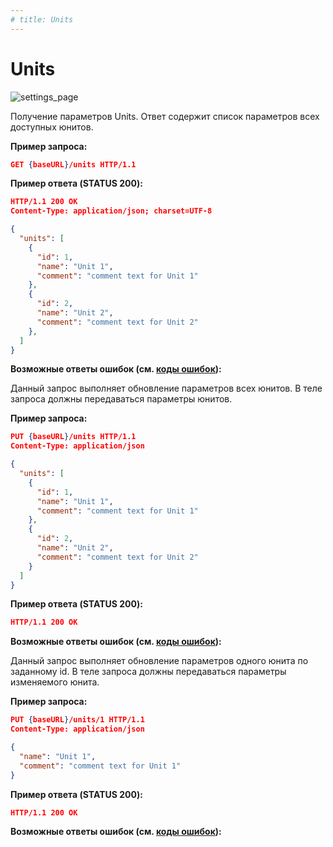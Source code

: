 ```yaml
---
# title: Units
---
```

# Units

![settings_page](/images/settings_page/units.png)

<req method="get" path="/units" isArrow>

Получение параметров Units. Ответ содержит список параметров всех доступных юнитов.

**Пример запроса:**

```json
GET {baseURL}/units HTTP/1.1
```

**Пример ответа (STATUS 200):**

```json
HTTP/1.1 200 OK
Content-Type: application/json; charset=UTF-8

{
  "units": [
    {
      "id": 1,
      "name": "Unit 1",
      "comment": "comment text for Unit 1"
    },
    {
      "id": 2,
      "name": "Unit 2",
      "comment": "comment text for Unit 2"
    },
  ]
}
```

**Возможные ответы ошибок (см. [коды ошибок](/api/v1/errors.html)):**

</req>

<!-- ********************************************************************************************************************* -->
<req method="put" path="/units" isArrow>

Данный запрос выполняет обновление параметров всех юнитов.
В теле запроса должны передаваться параметры юнитов.

**Пример запроса:**

```json
PUT {baseURL}/units HTTP/1.1
Content-Type: application/json

{
  "units": [
    {
      "id": 1,
      "name": "Unit 1",
      "comment": "comment text for Unit 1"
    },
    {
      "id": 2,
      "name": "Unit 2",
      "comment": "comment text for Unit 2"
    }
  ]
}
```

**Пример ответа (STATUS 200):**

```json
HTTP/1.1 200 OK
```

**Возможные ответы ошибок (см. [коды ошибок](/api/v1/errors.html)):**

</req>

<!-- ********************************************************************************************************************* -->
<req method="put" path="/units/{id}" isArrow>

Данный запрос выполняет обновление параметров одного юнита по заданному id.
В теле запроса должны передаваться параметры изменяемого юнита.

**Пример запроса:**

```json
PUT {baseURL}/units/1 HTTP/1.1
Content-Type: application/json

{
  "name": "Unit 1",
  "comment": "comment text for Unit 1"
}
```

**Пример ответа (STATUS 200):**

```json
HTTP/1.1 200 OK
```

**Возможные ответы ошибок (см. [коды ошибок](/api/v1/errors.html)):**

</req>